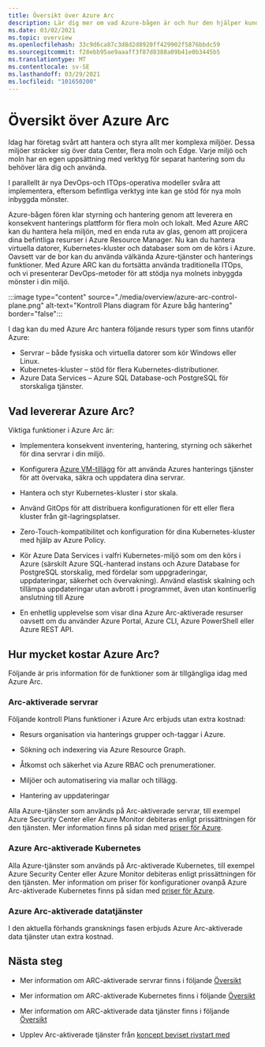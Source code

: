 ```yaml
---
title: Översikt över Azure Arc
description: Lär dig mer om vad Azure-bågen är och hur den hjälper kunderna att aktivera hantering och styrning av sina hybrid resurser med andra Azure-tjänster och-funktioner.
ms.date: 03/02/2021
ms.topic: overview
ms.openlocfilehash: 33c9d6ca87c3d8d2d8920ff429902f5876bbdc59
ms.sourcegitcommit: f28ebb95ae9aaaff3f87d8388a09b41e0b3445b5
ms.translationtype: MT
ms.contentlocale: sv-SE
ms.lasthandoff: 03/29/2021
ms.locfileid: "101650200"
---
```

# <a name="azure-arc-overview"></a>Översikt över Azure Arc

Idag har företag svårt att hantera och styra allt mer komplexa miljöer. Dessa miljöer sträcker sig över data Center, flera moln och Edge. Varje miljö och moln har en egen uppsättning med verktyg för separat hantering som du behöver lära dig och använda.

I parallellt är nya DevOps-och ITOps-operativa modeller svåra att implementera, eftersom befintliga verktyg inte kan ge stöd för nya moln inbyggda mönster.

Azure-bågen fören klar styrning och hantering genom att leverera en konsekvent hanterings plattform för flera moln och lokalt. Med Azure ARC kan du hantera hela miljön, med en enda ruta av glas, genom att projicera dina befintliga resurser i Azure Resource Manager. Nu kan du hantera virtuella datorer, Kubernetes-kluster och databaser som om de körs i Azure. Oavsett var de bor kan du använda välkända Azure-tjänster och hanterings funktioner. Med Azure ARC kan du fortsätta använda traditionella ITOps, och vi presenterar DevOps-metoder för att stödja nya molnets inbyggda mönster i din miljö.

:::image type="content" source="./media/overview/azure-arc-control-plane.png" alt-text="Kontroll Plans diagram för Azure båg hantering" border="false":::

I dag kan du med Azure Arc hantera följande resurs typer som finns utanför Azure:

* Servrar – både fysiska och virtuella datorer som kör Windows eller Linux.
* Kubernetes-kluster – stöd för flera Kubernetes-distributioner.
* Azure Data Services – Azure SQL Database-och PostgreSQL för storskaliga tjänster.

## <a name="what-does-azure-arc-deliver"></a>Vad levererar Azure Arc?

Viktiga funktioner i Azure Arc är:

* Implementera konsekvent inventering, hantering, styrning och säkerhet för dina servrar i din miljö.

* Konfigurera [Azure VM-tillägg](./servers/manage-vm-extensions.md) för att använda Azures hanterings tjänster för att övervaka, säkra och uppdatera dina servrar.

* Hantera och styr Kubernetes-kluster i stor skala.

* Använd GitOps för att distribuera konfigurationen för ett eller flera kluster från git-lagringsplatser.

*  Zero-Touch-kompatibilitet och konfiguration för dina Kubernetes-kluster med hjälp av Azure Policy.

* Kör Azure Data Services i valfri Kubernetes-miljö som om den körs i Azure (särskilt Azure SQL-hanterad instans och Azure Database for PostgreSQL storskalig, med fördelar som uppgraderingar, uppdateringar, säkerhet och övervakning). Använd elastisk skalning och tillämpa uppdateringar utan avbrott i programmet, även utan kontinuerlig anslutning till Azure

* En enhetlig upplevelse som visar dina Azure Arc-aktiverade resurser oavsett om du använder Azure Portal, Azure CLI, Azure PowerShell eller Azure REST API.

## <a name="how-much-does-azure-arc-cost"></a>Hur mycket kostar Azure Arc?

Följande är pris information för de funktioner som är tillgängliga idag med Azure Arc.

### <a name="arc-enabled-servers"></a>Arc-aktiverade servrar

Följande kontroll Plans funktioner i Azure Arc erbjuds utan extra kostnad:

* Resurs organisation via hanterings grupper och-taggar i Azure.

* Sökning och indexering via Azure Resource Graph.

* Åtkomst och säkerhet via Azure RBAC och prenumerationer.

* Miljöer och automatisering via mallar och tillägg.

* Hantering av uppdateringar

Alla Azure-tjänster som används på Arc-aktiverade servrar, till exempel Azure Security Center eller Azure Monitor debiteras enligt prissättningen för den tjänsten. Mer information finns på sidan med [priser för Azure](https://azure.microsoft.com/pricing/).

### <a name="azure-arc-enabled-kubernetes"></a>Azure Arc-aktiverade Kubernetes

Alla Azure-tjänster som används på Arc-aktiverade Kubernetes, till exempel Azure Security Center eller Azure Monitor debiteras enligt prissättningen för den tjänsten. Mer information om priser för konfigurationer ovanpå Azure Arc-aktiverade Kubernetes finns på sidan med [priser för Azure](https://azure.microsoft.com/pricing/).

### <a name="azure-arc-enabled-data-services"></a>Azure Arc-aktiverade datatjänster

I den aktuella förhands gransknings fasen erbjuds Azure Arc-aktiverade data tjänster utan extra kostnad.

## <a name="next-steps"></a>Nästa steg

* Mer information om ARC-aktiverade servrar finns i följande [Översikt](./servers/overview.md)

* Mer information om ARC-aktiverade Kubernetes finns i följande [Översikt](./kubernetes/overview.md)

* Mer information om ARC-aktiverade data tjänster finns i följande [Översikt](https://azure.microsoft.com/services/azure-arc/hybrid-data-services/)

* Upplev Arc-aktiverade tjänster från [koncept beviset rivstart med](https://azurearcjumpstart.io/azure_arc_jumpstart/)
